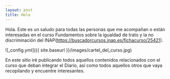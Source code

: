 ```yaml
---
layout: post
title: Hola
---
```


Hola. Este es un saludo para todas las personas que me acompañan o están interesadas en el curso Fundamentos sobre la igualdad de trato y la no discriminación del INAP(https://buscadorcursos.inap.es/fichacurso/25421).

![_config.yml]({{ site.baseurl }}/images/cartel_del_curso.jpg)

En este sitio iré publicando todos aquellos contenidos relacionados con el curso que deban integrar el Diario, así como todos aquellos otros que vaya recopilando y encuentre interesantes.
